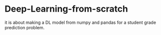 # Deep-Learning-from-scratch
it is about making a DL model from numpy and pandas for a student grade prediction problem.
